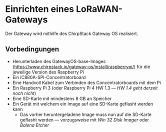 ```toc
```

# Einrichten eines LoRaWAN-Gateways
Der Gateway wird mithilfe des ChirpStack Gateway OS realisiert. 

## Vorbedingungen
- Herunterladen des GatewayOS-base-Images (https://www.chirpstack.io/gateway-os/install/raspberrypi/) für die jeweilige Version des Raspberry Pi
- Ein iC880A-SPI-Concentratorboard
- Eine Handvoll Kabel zum Verbinden des Concentratorboards mit dem Pi
- Ein Raspberry Pi 3 (oder Raspberry Pi 4 HW 1.3 — *HW 1.4 geht derzeit noch nicht*)
- Eine SD-Karte mit mindestens 8 GB an Speicher
- Ein Gerät mit welchem ein Image auf eine SD-Karte geflasht werden kann
	- Das vorher heruntergeladene Image muss nun auf die SD-Karte geflasht werden — vorzugsweise mit _Win 32 Disk Imager_ oder _Balena Etcher_
